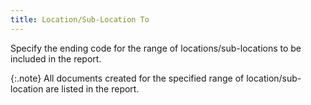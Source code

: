 ```yaml
---
title: Location/Sub-Location To
---
```



Specify the ending code for the range of locations/sub-locations to  be included in the report.


{:.note}
All documents created for the specified range  of location/sub-location are listed in the report.
